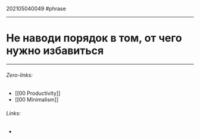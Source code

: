 202105040049
#phrase 
___
# Не наводи порядок в том, от чего нужно избавиться

___
###### Zero-links:
- [[00 Productivity]]
- [[00 Minimalism]]
###### Links:
-